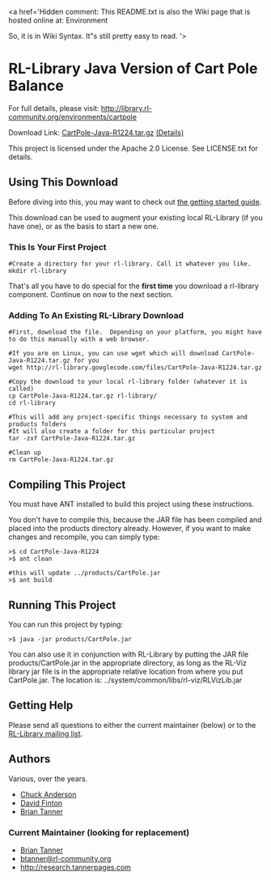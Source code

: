 <a href='Hidden comment: 
This README.txt is also the Wiki page that is hosted online at:
Environment

So, it is in Wiki Syntax.  It"s still pretty easy to read.
'></a>




# RL-Library Java Version of Cart Pole Balance #

For full details, please visit:
http://library.rl-community.org/environments/cartpole

Download Link: [CartPole-Java-R1224.tar.gz](http://rl-library.googlecode.com/files/CartPole-Java-R1224.tar.gz) [(Details)](http://code.google.com/p/rl-library/downloads/detail?name=CartPole-Java-R1224.tar.gz)

This project is licensed under the Apache 2.0 License.
See LICENSE.txt for details.


## Using This Download ##
Before diving into this, you may want to check out [the getting started guide](GettingStarted.md).

This download can be used to augment your existing local RL-Library (if you have one), or as the basis to start a new one.

### This Is Your First Project ###
```
#Create a directory for your rl-library. Call it whatever you like.
mkdir rl-library
```
That's all you have to do special for the **first time** you download a rl-library component.  Continue on now
to the next section.

### Adding To An Existing RL-Library Download ###

```
#First, download the file.  Depending on your platform, you might have to do this manually with a web browser. 

#If you are on Linux, you can use wget which will download CartPole-Java-R1224.tar.gz for you
wget http://rl-library.googlecode.com/files/CartPole-Java-R1224.tar.gz

#Copy the download to your local rl-library folder (whatever it is called)
cp CartPole-Java-R1224.tar.gz rl-library/
cd rl-library

#This will add any project-specific things necessary to system and products folders
#It will also create a folder for this particular project
tar -zxf CartPole-Java-R1224.tar.gz

#Clean up
rm CartPole-Java-R1224.tar.gz
```

## Compiling This Project ##
You must have ANT installed to build this project using these instructions.

You don't have to compile this, because the JAR file has been compiled
and placed into the products directory already. However, if you want to
make changes and recompile, you can simply type:
```
>$ cd CartPole-Java-R1224
>$ ant clean

#this will update ../products/CartPole.jar
>$ ant build
```

## Running This Project ##
You can run this project by typing:
```
>$ java -jar products/CartPole.jar
```
You can also use it in conjunction with RL-Library by putting the JAR file
products/CartPole.jar in the appropriate directory, as long as the
RL-Viz library jar file is in the appropriate relative location from
where you put CartPole.jar.  The location is:
../system/common/libs/rl-viz/RLVizLib.jar

## Getting Help ##
Please send all questions to either the current maintainer (below) or to the
[RL-Library mailing list](http://groups.google.com/group/rl-library).


## Authors ##
Various, over the years.
  * [Chuck Anderson](http://www.cs.colostate.edu/~anderson/code/multilayer-pole.c)
  * [David Finton](http://pages.cs.wisc.edu/~finton/poledriver.html)
  * [Brian Tanner](http://research.tannerpages.com)

### Current Maintainer (looking for replacement) ###
  * [Brian Tanner](http://research.tannerpages.com)
  * btanner@rl-community.org
  * http://research.tannerpages.com


